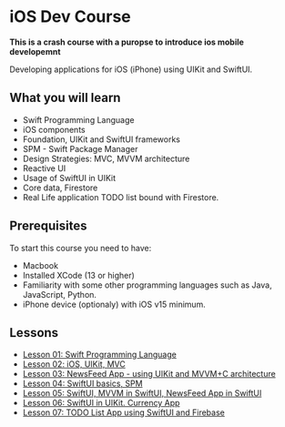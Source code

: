 # iOS Dev Course

**This is a crash course with a puropse to introduce ios mobile developemnt**

Developing applications for iOS (iPhone) using UIKit and SwiftUI.

## What you will learn
- Swift Programming Language
- iOS components
- Foundation, UIKit and SwiftUI frameworks
- SPM - Swift Package Manager
- Design Strategies: MVC, MVVM architecture
- Reactive UI
- Usage of SwiftUI in UIKit
- Core data, Firestore
- Real Life application TODO list bound with Firestore.

## Prerequisites

To start this course you need to have:
- Macbook
- Installed XCode (13 or higher)
- Familiarity with some other programming languages such as Java, JavaScript, Python.
- iPhone device (optionaly) with iOS v15 minimum.

## Lessons

- [Lesson 01: Swift Programming Language](./lesson_01/)
- [Lesson 02: iOS, UIKit, MVC](./lesson_02/)
- [Lesson 03: NewsFeed App - using UIKit and MVVM+C architecture](./lesson_03/)
- [Lesson 04: SwiftUI basics, SPM](./lesson_04/)
- [Lesson 05: SwiftUI, MVVM in SwiftUI, NewsFeed App in SwiftUI](./lesson_05/)
- [Lesson 06: SwiftUI in UIKit. Currency App](./lesson_06/)
- [Lesson 07: TODO List App using SwiftUI and Firebase](./lesson_07/)